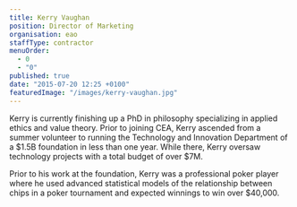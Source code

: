 ```yaml
---
title: Kerry Vaughan
position: Director of Marketing
organisation: eao
staffType: contractor
menuOrder: 
  - 0
  - "0"
published: true
date: "2015-07-20 12:25 +0100"
featuredImage: "/images/kerry-vaughan.jpg"
---
```


Kerry is currently finishing up a PhD in philosophy specializing in applied ethics and value theory. Prior to joining CEA, Kerry ascended from a summer volunteer to running the Technology and Innovation Department of a $1.5B foundation in less than one year. While there, Kerry oversaw technology projects with a total budget of over $7M.

Prior to his work at the foundation, Kerry was a professional poker player where he used advanced statistical models of the relationship between chips in a poker tournament and expected winnings to win over $40,000.
